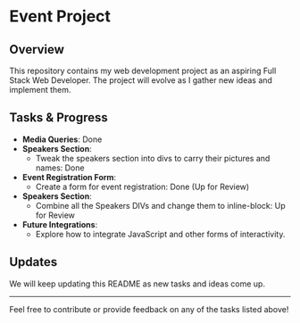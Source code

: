<!-- Updated the Readme with everything you already wrote. -->
# Event Project

## Overview
This repository contains my web development project as an aspiring Full Stack Web Developer. The project will evolve as I gather new ideas and implement them.

## Tasks & Progress

- **Media Queries**: Done
- **Speakers Section**: 
  - Tweak the speakers section into divs to carry their pictures and names: Done
- **Event Registration Form**: 
  - Create a form for event registration: Done (Up for Review)
- **Speakers Section**:
    - Combine all the Speakers DIVs and change them to inline-block: Up for Review
- **Future Integrations**: 
  - Explore how to integrate JavaScript and other forms of interactivity.

## Updates
We will keep updating this README as new tasks and ideas come up.

---

Feel free to contribute or provide feedback on any of the tasks listed above!